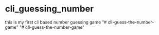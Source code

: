 # cli_guessing_number
this is my first cli based number guessing game
"# cli-guess-the-number-game" 
"# cli-guess-the-number-game" 
